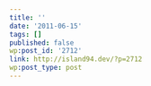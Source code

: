 ```yaml
---
title: ''
date: '2011-06-15'
tags: []
published: false
wp:post_id: '2712'
link: http://island94.dev/?p=2712
wp:post_type: post
---
```


